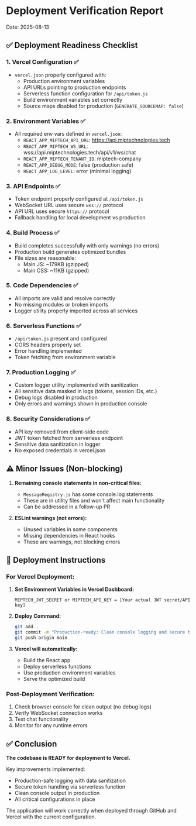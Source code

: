 # Deployment Verification Report
Date: 2025-08-13

## ✅ Deployment Readiness Checklist

### 1. **Vercel Configuration** ✅
- `vercel.json` properly configured with:
  - Production environment variables
  - API URLs pointing to production endpoints
  - Serverless function configuration for `/api/token.js`
  - Build environment variables set correctly
  - Source maps disabled for production (`GENERATE_SOURCEMAP: false`)

### 2. **Environment Variables** ✅
- All required env vars defined in `vercel.json`:
  - `REACT_APP_MIPTECH_API_URL`: https://api.miptechnologies.tech
  - `REACT_APP_MIPTECH_WS_URL`: wss://api.miptechnologies.tech/api/v1/ws/chat
  - `REACT_APP_MIPTECH_TENANT_ID`: miptech-company
  - `REACT_APP_DEBUG_MODE`: false (production safe)
  - `REACT_APP_LOG_LEVEL`: error (minimal logging)

### 3. **API Endpoints** ✅
- Token endpoint properly configured at `/api/token.js`
- WebSocket URL uses secure `wss://` protocol
- API URL uses secure `https://` protocol
- Fallback handling for local development vs production

### 4. **Build Process** ✅
- Build completes successfully with only warnings (no errors)
- Production build generates optimized bundles
- File sizes are reasonable:
  - Main JS: ~179KB (gzipped)
  - Main CSS: ~11KB (gzipped)

### 5. **Code Dependencies** ✅
- All imports are valid and resolve correctly
- No missing modules or broken imports
- Logger utility properly imported across all services

### 6. **Serverless Functions** ✅
- `/api/token.js` present and configured
- CORS headers properly set
- Error handling implemented
- Token fetching from environment variable

### 7. **Production Logging** ✅
- Custom logger utility implemented with sanitization
- All sensitive data masked in logs (tokens, session IDs, etc.)
- Debug logs disabled in production
- Only errors and warnings shown in production console

### 8. **Security Considerations** ✅
- API key removed from client-side code
- JWT token fetched from serverless endpoint
- Sensitive data sanitization in logger
- No exposed credentials in vercel.json

## ⚠️ Minor Issues (Non-blocking)

1. **Remaining console statements in non-critical files:**
   - `MessageRegistry.js` has some console.log statements
   - These are in utility files and won't affect main functionality
   - Can be addressed in a follow-up PR

2. **ESLint warnings (not errors):**
   - Unused variables in some components
   - Missing dependencies in React hooks
   - These are warnings, not blocking errors

## 🚀 Deployment Instructions

### For Vercel Deployment:

1. **Set Environment Variables in Vercel Dashboard:**
   ```
   MIPTECH_JWT_SECRET or MIPTECH_API_KEY = [Your actual JWT secret/API key]
   ```

2. **Deploy Command:**
   ```bash
   git add .
   git commit -m "Production-ready: Clean console logging and secure token handling"
   git push origin main
   ```

3. **Vercel will automatically:**
   - Build the React app
   - Deploy serverless functions
   - Use production environment variables
   - Serve the optimized build

### Post-Deployment Verification:

1. Check browser console for clean output (no debug logs)
2. Verify WebSocket connection works
3. Test chat functionality
4. Monitor for any runtime errors

## ✅ Conclusion

**The codebase is READY for deployment to Vercel.**

Key improvements implemented:
- Production-safe logging with data sanitization
- Secure token handling via serverless function
- Clean console output in production
- All critical configurations in place

The application will work correctly when deployed through GitHub and Vercel with the current configuration.